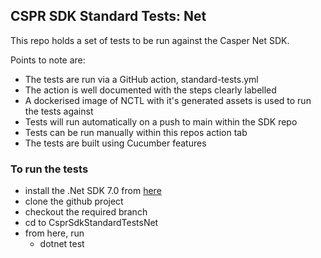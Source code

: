 ## CSPR SDK Standard Tests: Net

This repo holds a set of tests to be run against the Casper Net SDK.

Points to note are:

- The tests are run via a GitHub action, standard-tests.yml
- The action is well documented with the steps clearly labelled
- A dockerised image of NCTL with it's generated assets is used to run the tests against
- Tests will run automatically on a push to main within the SDK repo
- Tests can be run manually within this repos action tab
- The tests are built using Cucumber features


### To run the tests

- install the .Net SDK 7.0 from [here](https://dotnet.microsoft.com/en-us/download/dotnet/7.0)
- clone the github project
- checkout the required branch
- cd to CsprSdkStandardTestsNet
- from here, run
    - dotnet test


